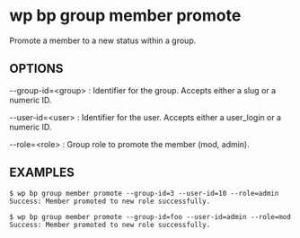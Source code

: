 #	wp bp group member promote

Promote a member to a new status within a group.

## OPTIONS

--group-id=&lt;group&gt;
: Identifier for the group. Accepts either a slug or a numeric ID.

--user-id=&lt;user&gt;
: Identifier for the user. Accepts either a user_login or a numeric ID.

--role=&lt;role&gt;
: Group role to promote the member (mod, admin).

## EXAMPLES

    $ wp bp group member promote --group-id=3 --user-id=10 --role=admin
    Success: Member promoted to new role successfully.

    $ wp bp group member promote --group-id=foo --user-id=admin --role=mod
    Success: Member promoted to new role successfully.
